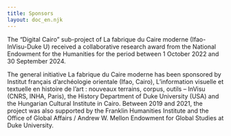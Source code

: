 ```yaml
---
title: Sponsors
layout: doc_en.njk
---
```



The “Digital Cairo” sub-project of La fabrique du Caire moderne (Ifao-InVisu-Duke U) received a collaborative research award from the National Endowment for the Humanities for the period between 1 October 2022 and 30 September 2024. 

The general initiative La fabrique du Caire moderne has been sponsored by Institut français d’archéologie orientale (Ifao, Cairo), L’information visuelle et textuelle en histoire de l’art : nouveaux terrains, corpus, outils – InVisu (CNRS, INHA, Paris), the History Department of Duke University (USA) and the Hungarian Cultural Institute in Cairo. Between 2019 and 2021, the project was also supported by the Franklin Humanities Institute and the Office of Global Affairs / Andrew W. Mellon Endowment for Global Studies at Duke University.
